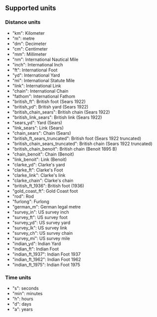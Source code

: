 ## Supported units

### Distance units

- "km": Kilometer
- "m": metre
- "dm": Decimeter
- "cm": Centimeter
- "mm": Millimeter
- "nm": International Nautical Mile
- "inch": International Inch
- "ft": International Foot
- "yd": International Yard
- "mi": International Statute Mile
- "link": International Link
- "chain": International Chain
- "fathom": International Fathom
- "british_ft": British foot (Sears 1922)
- "british_yd": British yard (Sears 1922)
- "british_chain_sears": British chain (Sears 1922)
- "british_link_sears": British link (Sears 1922)
- "sears_yd": Yard (Sears)
- "link_sears": Link (Sears)
- "chain_sears": Chain (Sears)
- "british_ft_sears_truncated": British foot (Sears 1922 truncated)
- "british_chain_sears_truncated": British chain (Sears 1922 truncated)
- "british_chain_benoit": British chain (Benoit 1895 B)
- "chain_benoit": Chain (Benoit)
- "link_benoit": Link (Benoit)
- "clarke_yd": Clarke's yard
- "clarke_ft": Clarke's Foot
- "clarke_link": Clarke's link
- "clarke_chain": Clarke's chain
- "british_ft_1936": British foot (1936)
- "gold_coast_ft": Gold Coast foot
- "rod": Rod
- "furlong": Furlong
- "german_m": German legal metre
- "survey_in": US survey inch
- "survey_ft": US survey foot
- "survey_yd": US survey yard
- "survey_lk": US survey link
- "survey_ch": US survey chain
- "survey_mi": US survey mile
- "indian_yd": Indian Yard
- "indian_ft": Indian Foot
- "indian_ft_1937": Indian Foot 1937
- "indian_ft_1962": Indian Foot 1962
- "indian_ft_1975": Indian Foot 1975

### Time units

- "s": seconds
- "min": minutes
- "h": hours
- "d": days
- "a": years